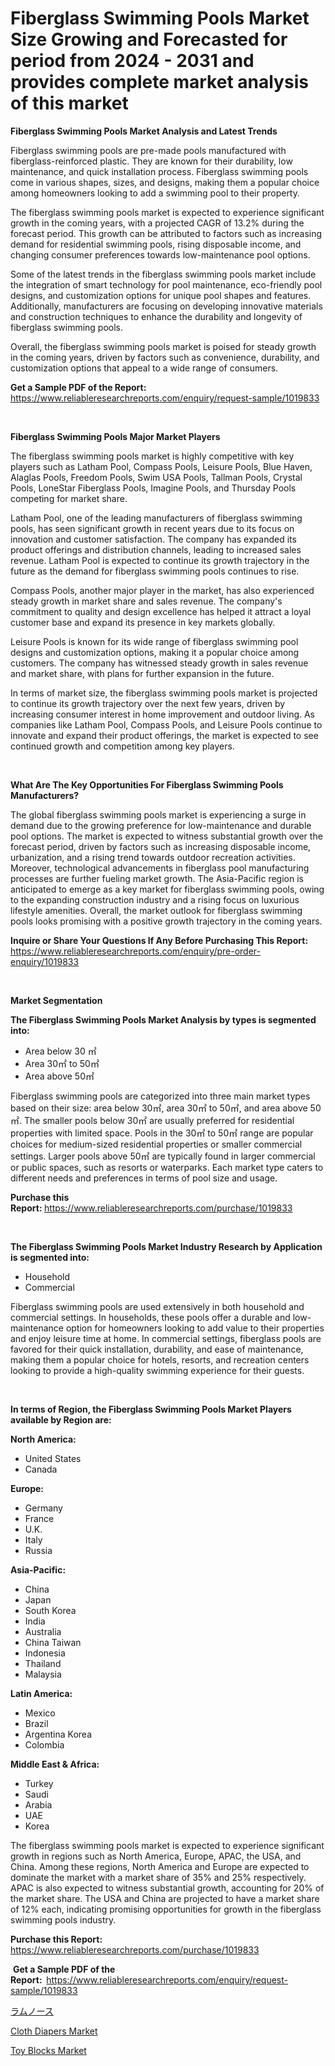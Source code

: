 <p><h1>Fiberglass Swimming Pools Market Size Growing and Forecasted for period from 2024 - 2031 and provides complete market analysis of this market</h1></p><p><strong>Fiberglass Swimming Pools Market Analysis and Latest Trends</strong></p>
<p><p>Fiberglass swimming pools are pre-made pools manufactured with fiberglass-reinforced plastic. They are known for their durability, low maintenance, and quick installation process. Fiberglass swimming pools come in various shapes, sizes, and designs, making them a popular choice among homeowners looking to add a swimming pool to their property.</p><p>The fiberglass swimming pools market is expected to experience significant growth in the coming years, with a projected CAGR of 13.2% during the forecast period. This growth can be attributed to factors such as increasing demand for residential swimming pools, rising disposable income, and changing consumer preferences towards low-maintenance pool options.</p><p>Some of the latest trends in the fiberglass swimming pools market include the integration of smart technology for pool maintenance, eco-friendly pool designs, and customization options for unique pool shapes and features. Additionally, manufacturers are focusing on developing innovative materials and construction techniques to enhance the durability and longevity of fiberglass swimming pools.</p><p>Overall, the fiberglass swimming pools market is poised for steady growth in the coming years, driven by factors such as convenience, durability, and customization options that appeal to a wide range of consumers.</p></p>
<p><strong>Get a Sample PDF of the Report:&nbsp;</strong> <a href="https://www.reliableresearchreports.com/enquiry/request-sample/1019833">https://www.reliableresearchreports.com/enquiry/request-sample/1019833</a></p>
<p>&nbsp;</p>
<p><strong>Fiberglass Swimming Pools Major Market Players</strong></p>
<p><p>The fiberglass swimming pools market is highly competitive with key players such as Latham Pool, Compass Pools, Leisure Pools, Blue Haven, Alaglas Pools, Freedom Pools, Swim USA Pools, Tallman Pools, Crystal Pools, LoneStar Fiberglass Pools, Imagine Pools, and Thursday Pools competing for market share.</p><p>Latham Pool, one of the leading manufacturers of fiberglass swimming pools, has seen significant growth in recent years due to its focus on innovation and customer satisfaction. The company has expanded its product offerings and distribution channels, leading to increased sales revenue. Latham Pool is expected to continue its growth trajectory in the future as the demand for fiberglass swimming pools continues to rise.</p><p>Compass Pools, another major player in the market, has also experienced steady growth in market share and sales revenue. The company's commitment to quality and design excellence has helped it attract a loyal customer base and expand its presence in key markets globally.</p><p>Leisure Pools is known for its wide range of fiberglass swimming pool designs and customization options, making it a popular choice among customers. The company has witnessed steady growth in sales revenue and market share, with plans for further expansion in the future.</p><p>In terms of market size, the fiberglass swimming pools market is projected to continue its growth trajectory over the next few years, driven by increasing consumer interest in home improvement and outdoor living. As companies like Latham Pool, Compass Pools, and Leisure Pools continue to innovate and expand their product offerings, the market is expected to see continued growth and competition among key players.</p></p>
<p>&nbsp;</p>
<p><strong>What Are The Key Opportunities For Fiberglass Swimming Pools Manufacturers?</strong></p>
<p><p>The global fiberglass swimming pools market is experiencing a surge in demand due to the growing preference for low-maintenance and durable pool options. The market is expected to witness substantial growth over the forecast period, driven by factors such as increasing disposable income, urbanization, and a rising trend towards outdoor recreation activities. Moreover, technological advancements in fiberglass pool manufacturing processes are further fueling market growth. The Asia-Pacific region is anticipated to emerge as a key market for fiberglass swimming pools, owing to the expanding construction industry and a rising focus on luxurious lifestyle amenities. Overall, the market outlook for fiberglass swimming pools looks promising with a positive growth trajectory in the coming years.</p></p>
<p><strong>Inquire or Share Your Questions If Any Before Purchasing This Report:</strong> <a href="https://www.reliableresearchreports.com/enquiry/pre-order-enquiry/1019833">https://www.reliableresearchreports.com/enquiry/pre-order-enquiry/1019833</a></p>
<p>&nbsp;</p>
<p><strong>Market Segmentation</strong></p>
<p><strong>The Fiberglass Swimming Pools Market Analysis by types is segmented into:</strong></p>
<p><ul><li>Area below 30 ㎡</li><li>Area 30㎡ to 50㎡</li><li>Area above 50㎡</li></ul></p>
<p><p>Fiberglass swimming pools are categorized into three main market types based on their size: area below 30㎡, area 30㎡ to 50㎡, and area above 50㎡. The smaller pools below 30㎡ are usually preferred for residential properties with limited space. Pools in the 30㎡ to 50㎡ range are popular choices for medium-sized residential properties or smaller commercial settings. Larger pools above 50㎡ are typically found in larger commercial or public spaces, such as resorts or waterparks. Each market type caters to different needs and preferences in terms of pool size and usage.</p></p>
<p><strong>Purchase this Report:&nbsp;</strong><a href="https://www.reliableresearchreports.com/purchase/1019833">https://www.reliableresearchreports.com/purchase/1019833</a></p>
<p>&nbsp;</p>
<p><strong>The Fiberglass Swimming Pools Market Industry Research by Application is segmented into:</strong></p>
<p><ul><li>Household</li><li>Commercial</li></ul></p>
<p><p>Fiberglass swimming pools are used extensively in both household and commercial settings. In households, these pools offer a durable and low-maintenance option for homeowners looking to add value to their properties and enjoy leisure time at home. In commercial settings, fiberglass pools are favored for their quick installation, durability, and ease of maintenance, making them a popular choice for hotels, resorts, and recreation centers looking to provide a high-quality swimming experience for their guests.</p></p>
<p>&nbsp;</p>
<p><strong>In terms of Region, the Fiberglass Swimming Pools Market Players available by Region are:</strong></p>
<p>
    <p> <strong> North America: </strong>
        <ul>
            <li>United States</li>
            <li>Canada</li>
        </ul>
        </p> 
    <p> <strong> Europe: </strong>
        <ul>
            <li>Germany</li>
            <li>France</li>
            <li>U.K.</li>
            <li>Italy</li>
            <li>Russia</li>
        </ul>
        </p> 
    <p> <strong> Asia-Pacific: </strong>
        <ul>
            <li>China</li>
            <li>Japan</li>
            <li>South Korea</li>
            <li>India</li>
            <li>Australia</li>
            <li>China Taiwan</li>
            <li>Indonesia</li>
            <li>Thailand</li>
            <li>Malaysia</li>
        </ul>
        </p> 
    <p> <strong> Latin America: </strong>
        <ul>
            <li>Mexico</li>
            <li>Brazil</li>
            <li>Argentina Korea</li>
            <li>Colombia</li>
        </ul>
        </p> 
    <p> <strong> Middle East & Africa: </strong>
        <ul>
            <li>Turkey</li>
            <li>Saudi</li>
            <li>Arabia</li>
            <li>UAE</li>
            <li>Korea</li>
        </ul>
    </p>
    </p>
<p><p>The fiberglass swimming pools market is expected to experience significant growth in regions such as North America, Europe, APAC, the USA, and China. Among these regions, North America and Europe are expected to dominate the market with a market share of 35% and 25% respectively. APAC is also expected to witness substantial growth, accounting for 20% of the market share. The USA and China are projected to have a market share of 12% each, indicating promising opportunities for growth in the fiberglass swimming pools industry.</p></p>
<p><strong>Purchase this Report: </strong><a href="https://www.reliableresearchreports.com/purchase/1019833">https://www.reliableresearchreports.com/purchase/1019833</a></p>
<p>&nbsp;<strong>Get a Sample PDF of the Report:&nbsp;&nbsp;</strong><a href="https://www.reliableresearchreports.com/enquiry/request-sample/1019833">https://www.reliableresearchreports.com/enquiry/request-sample/1019833</a></p>
<p><strong></strong></p>
<p><p><a href="https://medium.com/@maudward1907/%E3%83%A9%E3%83%A0%E3%83%8E%E3%83%BC%E3%82%B9%E5%B8%82%E5%A0%B4%E5%B1%95%E6%9C%9B-%E7%94%A3%E6%A5%AD%E6%A6%82%E8%A6%81%E3%81%A8%E4%BA%88%E6%B8%AC-2024%E5%B9%B4%E3%81%8B%E3%82%892031%E5%B9%B4-e2581d8d39e4">ラムノース</a></p><p><a href="https://github.com/jj19131/Market-Research-Report-List-1/blob/main/cloth-diapers-market.md">Cloth Diapers Market</a></p><p><a href="https://github.com/jodemen/Market-Research-Report-List-1/blob/main/toy-blocks-market.md">Toy Blocks Market</a></p></p>